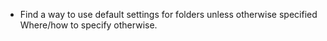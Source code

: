 - Find a way to use default settings for folders unless otherwise specified
  Where/how to specify otherwise. 
